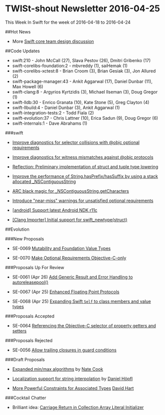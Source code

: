 # TWISt-shout Newsletter 2016-04-25
This Week In Swift for the week of 2016-04-18 to 2016-04-24

##Hot News

* More [Swift core team design discussion](http://thread.gmane.org/gmane.comp.lang.swift.evolution/15009)

##Code Updates

* swift:210 - John McCall (27), Slava Pestov (26), Dmitri Gribenko (17)
* swift-corelibs-foundation:2 - mbvreddy (1), saiHemak (1)
* swift-corelibs-xctest:8 - Brian Croom (3), Brian Gesiak (3), Jon Allured (2)
* swift-package-manager:43 - Ankit Aggarwal (17), Daniel Dunbar (11), Max Howell (6)
* swift-clang:8 - Argyrios Kyrtzidis (3), Michael Ilseman (3), Doug Gregor (1)
* swift-lldb:30 - Enrico Granata (10), Kate Stone (5), Greg Clayton (4)
* swift-llbuild:4 - Daniel Dunbar (3), Ankit Aggarwal (1)
* swift-integration-tests:2 - Todd Fiala (2)
* swift-evolution:37 - Chris Lattner (10), Erica Sadun (9), Doug Gregor (6)
* swift-internals:1 - Dave Abrahams (1)

###swift

* [Improve diagnostics for selector collisions with @objc optional requirements](https://github.com/apple/swift/commit/27279866ad40b46270f376fe95e9488ecff7db62)

* [Improve diagnostics for witness mismatches against @objc protocols](https://github.com/apple/swift/commit/46269299cd40252f6be69cf30db3dce3a9f5252a)

* [Reflection: Preliminary implementation of struct and tuple type lowering](https://github.com/apple/swift/commit/52f475c0b07ae60c655af7b0ccf4cdb3f0592528)

* [Improve the performance of String.hasPrefix/hasSuffix by using a stack allocated _NSContiguousString](https://github.com/apple/swift/commit/e67acdb70d8887507747d0ed14898306f07a74f4)
* [ARC black magic for _NSContiguousString.getCharacters](https://github.com/apple/swift/commit/7447b6862702504b47cd120427e7c71d0f996d52)

* [Introduce "near-miss" warnings for unsatisfied optional requirements](https://github.com/apple/swift/commit/58570fdf9a60d7de95627f9531ad50a3c6b7ffc9)

* [[android] Support latest Android NDK r11c](https://github.com/apple/swift/commit/a7e23294446288154669283eada74b758e97208e)

* [[Clang Importer] Initial support for swift_newtype(struct)](https://github.com/apple/swift/commit/faceb558d79f4226455a27fa157bf93e84ac4fba)
  

##Evolution

###New Proposals

* SE-0069 [Mutability and Foundation Value Types](https://github.com/apple/swift-evolution/blob/master/proposals/0069-swift-mutability-for-foundation.md)

* SE-0070 [Make Optional Requirements Objective-C-only](https://github.com/apple/swift-evolution/blob/master/proposals/0070-optional-requirements.md)

###Proposals Up For Review

* SE-0061 (Apr 26) [Add Generic Result and Error Handling to autoreleasepool()](https://github.com/apple/swift-evolution/blob/master/proposals/0061-autoreleasepool-signature.md)

* SE-0067 (Apr 25) [Enhanced Floating Point Protocols](https://github.com/apple/swift-evolution/blob/master/proposals/0067-floating-point-protocols.md)

* SE-0068 (Apr 25) [Expanding Swift `Self` to class members and value types](https://github.com/apple/swift-evolution/blob/master/proposals/0068-universal-self.md)

###Proposals Accepted

* SE-0064 [Referencing the Objective-C selector of property getters and setters](https://github.com/apple/swift-evolution/blob/master/proposals/0064-property-selectors.md)

###Proposals Rejected

* SE-0056 [Allow trailing closures in guard conditions](https://github.com/apple/swift-evolution/blob/master/proposals/0056-trailing-closures-in-guard.md)
  
###Draft Proposals

* [Expanded min/max algorithms](https://gist.github.com/natecook1000/d51267a6cf9e9463b9387bced4c65b16) by [Nate Cook](mailto:natecook@gmail.com)

* [Localization support for string interpolation](https://gist.github.com/dhoepfl/203f8b9bb8014593772a3b12d807ebce) by [Daniel Höpfl](daniel@hoepfl.de)

* [More Powerful Constraints for Associated Types](http://thread.gmane.org/gmane.comp.lang.swift.evolution/15201) [David Hart](david@hartbit.com)

###Cocktail Chatter

* Brilliant idea: [Carriage Return in Collection Array Literal	Initializer](http://thread.gmane.org/gmane.comp.lang.swift.evolution/15205)


